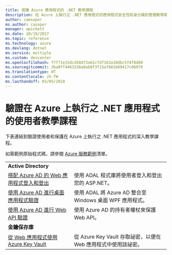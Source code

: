 ```yaml
---
title: 保護 Azure 應用程式的 .NET 教學課程
description: 在 Azure 上執行之 .NET 應用程式的應用程式安全性和身分識別管理教學課程。
author: camsoper
ms.author: casoper
manager: wpickett
ms.date: 10/19/2017
ms.topic: reference
ms.technology: azure
ms.devlang: dotnet
ms.service: multiple
ms.custom: devcenter
ms.openlocfilehash: f7f71e15dcd58473a61cfdf163a10dbc5f4f8d80
ms.sourcegitcommit: 3ba0ff4463338a0ab0f3f15a7601b89417c06970
ms.translationtype: HT
ms.contentlocale: zh-TW
ms.lasthandoff: 03/05/2018
---
```

# <a name="tutorials-for-authenticating-users-in-your-net-apps-running-on-azure"></a>驗證在 Azure 上執行之 .NET 應用程式的使用者教學課程

下表連結到驗證使用者和保護在 Azure 上執行之 .NET 應用程式的深入教學課程。

如需範例原始程式碼，請參閱 [Azure 服務範例](https://azure.microsoft.com/resources/samples/?platform=dotnet)清單。

| | |
|---|---|
|**Active Directory**||
| [搭配 Azure AD 的 Web 應用程式登入和登出][1] | 使用 ADAL 程式庫將使用者登入和登出您的 ASP.NET。
| [使用 Azure AD 進行桌面應用程式驗證][2]| 使用 ADAL 將 Azure AD 整合至 Windows 桌面 WPF 應用程式。 | 
| [使用 Azure AD 進行 Web API 驗證][3] | 使用 Azure AD 的持有者權杖來保護 Web API。 |
|**金鑰保存庫**||
| [從 Web 應用程式使用 Azure Key Vault][4] | 從 Azure Key Vault 存取祕密，以便在 Web 應用程式中使用該祕密。 | 

[1]: /azure/active-directory/develop/active-directory-devquickstarts-webapp-dotnet
[2]: /azure/active-directory/develop/active-directory-devquickstarts-dotnet
[3]: /azure/active-directory/develop/active-directory-devquickstarts-webapi-dotnet
[4]: /azure/key-vault/key-vault-use-from-web-application